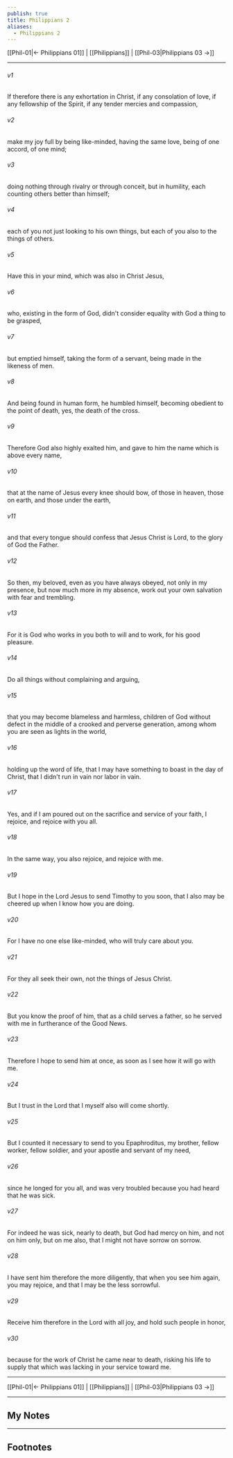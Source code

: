 ```yaml
---
publish: true
title: Philippians 2
aliases:
  - Philippians 2
---
```


[[Phil-01|← Philippians 01]] | [[Philippians]] | [[Phil-03|Philippians 03 →]]
***



###### v1 
If therefore there is any exhortation in Christ, if any consolation of love, if any fellowship of the Spirit, if any tender mercies and compassion, 

###### v2 
make my joy full by being like-minded, having the same love, being of one accord, of one mind; 

###### v3 
doing nothing through rivalry or through conceit, but in humility, each counting others better than himself; 

###### v4 
each of you not just looking to his own things, but each of you also to the things of others. 

###### v5 
Have this in your mind, which was also in Christ Jesus, 

###### v6 
who, existing in the form of God, didn't consider equality with God a thing to be grasped, 

###### v7 
but emptied himself, taking the form of a servant, being made in the likeness of men. 

###### v8 
And being found in human form, he humbled himself, becoming obedient to the point of death, yes, the death of the cross. 

###### v9 
Therefore God also highly exalted him, and gave to him the name which is above every name, 

###### v10 
that at the name of Jesus every knee should bow, of those in heaven, those on earth, and those under the earth, 

###### v11 
and that every tongue should confess that Jesus Christ is Lord, to the glory of God the Father. 

###### v12 
So then, my beloved, even as you have always obeyed, not only in my presence, but now much more in my absence, work out your own salvation with fear and trembling. 

###### v13 
For it is God who works in you both to will and to work, for his good pleasure. 

###### v14 
Do all things without complaining and arguing, 

###### v15 
that you may become blameless and harmless, children of God without defect in the middle of a crooked and perverse generation, among whom you are seen as lights in the world, 

###### v16 
holding up the word of life, that I may have something to boast in the day of Christ, that I didn't run in vain nor labor in vain. 

###### v17 
Yes, and if I am poured out on the sacrifice and service of your faith, I rejoice, and rejoice with you all. 

###### v18 
In the same way, you also rejoice, and rejoice with me. 

###### v19 
But I hope in the Lord Jesus to send Timothy to you soon, that I also may be cheered up when I know how you are doing. 

###### v20 
For I have no one else like-minded, who will truly care about you. 

###### v21 
For they all seek their own, not the things of Jesus Christ. 

###### v22 
But you know the proof of him, that as a child serves a father, so he served with me in furtherance of the Good News. 

###### v23 
Therefore I hope to send him at once, as soon as I see how it will go with me. 

###### v24 
But I trust in the Lord that I myself also will come shortly. 

###### v25 
But I counted it necessary to send to you Epaphroditus, my brother, fellow worker, fellow soldier, and your apostle and servant of my need, 

###### v26 
since he longed for you all, and was very troubled because you had heard that he was sick. 

###### v27 
For indeed he was sick, nearly to death, but God had mercy on him, and not on him only, but on me also, that I might not have sorrow on sorrow. 

###### v28 
I have sent him therefore the more diligently, that when you see him again, you may rejoice, and that I may be the less sorrowful. 

###### v29 
Receive him therefore in the Lord with all joy, and hold such people in honor, 

###### v30 
because for the work of Christ he came near to death, risking his life to supply that which was lacking in your service toward me.

***
[[Phil-01|← Philippians 01]] | [[Philippians]] | [[Phil-03|Philippians 03 →]]

---
## My Notes

---
## Footnotes